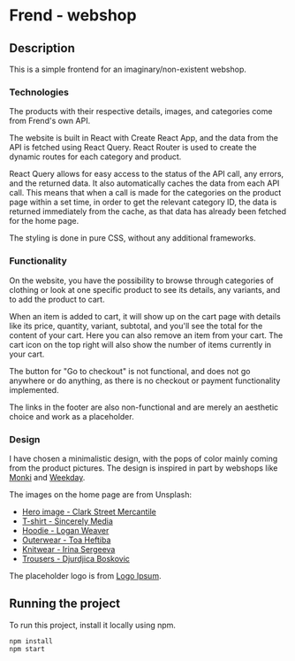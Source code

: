 # Frend - webshop

## Description

This is a simple frontend for an imaginary/non-existent webshop.

### Technologies

The products with their respective details, images, and categories come from Frend's own API.

The website is built in React with Create React App, and the data from the API is fetched using React Query. React Router is used to create the dynamic routes for each category and product.

React Query allows for easy access to the status of the API call, any errors, and the returned data. It also automatically caches the data from each API call. This means that when a call is made for the categories on the product page within a set time, in order to get the relevant category ID, the data is returned immediately from the cache, as that data has already been fetched for the home page.

The styling is done in pure CSS, without any additional frameworks.

### Functionality

On the website, you have the possibility to browse through categories of clothing or look at one specific product to see its details, any variants, and to add the product to cart.

When an item is added to cart, it will show up on the cart page with details like its price, quantity, variant, subtotal, and you'll see the total for the content of your cart. Here you can also remove an item from your cart. The cart icon on the top right will also show the number of items currently in your cart.

The button for "Go to checkout" is not functional, and does not go anywhere or do anything, as there is no checkout or payment functionality implemented.

The links in the footer are also non-functional and are merely an aesthetic choice and work as a placeholder.

### Design

I have chosen a minimalistic design, with the pops of color mainly coming from the product pictures. The design is inspired in part by webshops like [Monki](https://www.monki.com/en_nok/index.html) and [Weekday](https://www.weekday.com/en_nok/index.html).

The images on the home page are from Unsplash:
- [Hero image - Clark Street Mercantile](https://unsplash.com/photos/qnKhZJPKFD8)
- [T-shirt - Sincerely Media](https://unsplash.com/photos/9ShY-Tq70Mc)
- [Hoodie - Logan Weaver](https://unsplash.com/photos/N6BP12FB_XU)
- [Outerwear - Toa Heftiba](https://unsplash.com/@heftiba)
- [Knitwear - Irina Sergeeva](https://unsplash.com/photos/sv9Dc1UkffU)
- [Trousers - Djurdjica Boskovic](https://unsplash.com/photos/3QEb9uH4gqA)

The placeholder logo is from [Logo Ipsum](https://logoipsum.com/).

## Running the project

To run this project, install it locally using npm.

```
npm install
npm start
```
